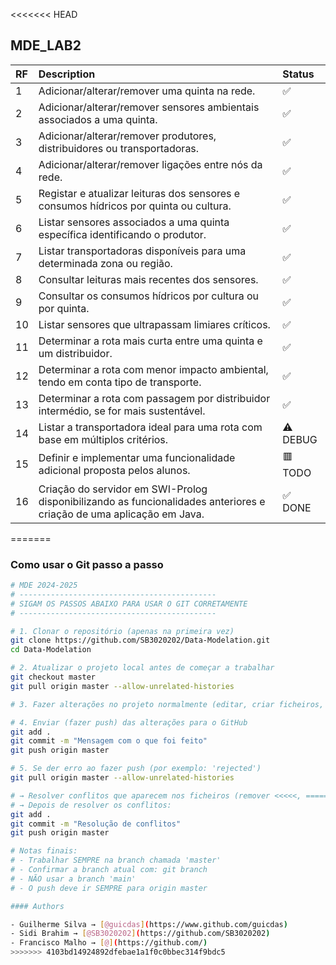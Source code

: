 <<<<<<< HEAD
## MDE_LAB2

| RF  | Description                                                                                                          | Status   |
| :-- | :------------------------------------------------------------------------------------------------------------------- | :------- |
| 1   | Adicionar/alterar/remover uma quinta na rede.                                                                        | ✅       |
| 2   | Adicionar/alterar/remover sensores ambientais associados a uma quinta.                                               | ✅       |
| 3   | Adicionar/alterar/remover produtores, distribuidores ou transportadoras.                                             | ✅       |
| 4   | Adicionar/alterar/remover ligações entre nós da rede.                                                                | ✅       |
| 5   | Registar e atualizar leituras dos sensores e consumos hídricos por quinta ou cultura.                                | ✅       |
| 6   | Listar sensores associados a uma quinta específica identificando o produtor.                                         | ✅       |
| 7   | Listar transportadoras disponíveis para uma determinada zona ou região.                                              | ✅       |
| 8   | Consultar leituras mais recentes dos sensores.                                                                       | ✅       |
| 9   | Consultar os consumos hídricos por cultura ou por quinta.                                                            | ✅       |
| 10  | Listar sensores que ultrapassam limiares críticos.                                                                   | ✅       |
| 11  | Determinar a rota mais curta entre uma quinta e um distribuidor.                                                     | ✅       |
| 12  | Determinar a rota com menor impacto ambiental, tendo em conta tipo de transporte.                                    | ✅       |
| 13  | Determinar a rota com passagem por distribuidor intermédio, se for mais sustentável.                                 | ✅       |
| 14  | Listar a transportadora ideal para uma rota com base em múltiplos critérios.                                         | ⚠️ DEBUG |
| 15  | Definir e implementar uma funcionalidade adicional proposta pelos alunos.                                            | 🟥 TODO  |
| 16  | Criação do servidor em SWI-Prolog disponibilizando as funcionalidades anteriores e criação de uma aplicação em Java. | ✅ DONE  |
=======
### Como usar o Git passo a passo

```bash
# MDE 2024-2025
# --------------------------------------------
# SIGAM OS PASSOS ABAIXO PARA USAR O GIT CORRETAMENTE
# --------------------------------------------

# 1. Clonar o repositório (apenas na primeira vez)
git clone https://github.com/SB3020202/Data-Modelation.git
cd Data-Modelation

# 2. Atualizar o projeto local antes de começar a trabalhar
git checkout master
git pull origin master --allow-unrelated-histories

# 3. Fazer alterações no projeto normalmente (editar, criar ficheiros, etc.)

# 4. Enviar (fazer push) das alterações para o GitHub
git add .
git commit -m "Mensagem com o que foi feito"
git push origin master

# 5. Se der erro ao fazer push (por exemplo: 'rejected')
git pull origin master --allow-unrelated-histories

# → Resolver conflitos que aparecem nos ficheiros (remover <<<<<, =======, >>>>>)
# → Depois de resolver os conflitos:
git add .
git commit -m "Resolução de conflitos"
git push origin master

# Notas finais:
# - Trabalhar SEMPRE na branch chamada 'master'
# - Confirmar a branch atual com: git branch
# - NÃO usar a branch 'main'
# - O push deve ir SEMPRE para origin master

#### Authors

- Guilherme Silva → [@guicdas](https://www.github.com/guicdas)
- Sidi Brahim → [@SB3020202](https://github.com/SB3020202)
- Francisco Malho → [@](https://github.com/)
>>>>>>> 4103bd14924892dfebae1a1f0c0bbec314f9bdc5
